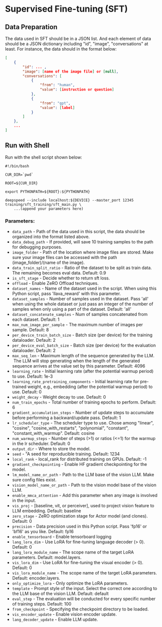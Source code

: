 
# Supervised Fine-tuning (SFT)

## Data Preparation

The data used in SFT should be in a JSON list. And each element of data should be a JSON dictionary including "id", "image", "conversations" at least. For instance, the data should in the format below:

```JSON
[
    {
        "id": ... ,
        "image": [name of the image file] or [null],
        "conversations": [
            {
                "from": "human",
                "value": [instruction or question]
            },
            {
                "from": "gpt",
                "value": [label]
            }
        ]
    },
    ... 
]
```

## Run with Shell

Run with the shell script shown below:

```Shell
#!/bin/bash

CUR_DIR=`pwd`

ROOT=${CUR_DIR}

export PYTHONPATH=${ROOT}:${PYTHONPATH}

deepspeed --include localhost:${DEVICE} --master_port 12345 training/sft_training/sft_main.py \
    ...(append your parameters here)
```
### Parameters:
* `data_path` - Path of the data used in this script, the data should be organized into the format listed above.
* `data_debug_path` - If provided, will save 10 training samples to the path for debugging purposes.
* `image_folder` - Path of the location where image files are stored. Make sure your image files can be accessed with the path (image_folder)/(name of the image).
* `data_train_split_ratio` - Ratio of the dataset to be split as train data. The remaining becomes eval data. Default: 0.9
* `is_sft_stage` - Decide whether to return sft loss. 
* `offload` - Enable ZeRO Offload techniques.
* `dataset_names` - Name of the dataset used in the script. When using this Python script, pass 'llava_reward' with this parameter.
* `dataset_samples` - Number of samples used in the dataset. Pass 'all' when using the whole dataset or just pass an integer of the number of samples when only using a part of the dataset. Default: 'all'
* `dataset_concatenate_samples` - Num of samples concatenated from each dataset. Default: 1
* `max_num_image_per_sample` - The maximum number of images per sample. Default: 8
* `per_device_train_batch_size` - Batch size (per device) for the training dataloader. Default: 2
* `per_device_eval_batch_size` - Batch size (per device) for the evaluation dataloader. Default: 2
* `max_seq_len` - Maximum length of the sequence generated by the LLM.  The LLM will stop generating when the length of the generated sequence arrives at the value set by this parameter. Default: 4096
* `learning_rate` - Initial learning rate (after the potential warmup period) to use. Default: 1e-3
* `learning_rate_pretraining_components` - Initial learning rate for pre-trained weight, e.g., embedding (after the potential warmup period) to use. Default: 0
* `weight_decay` - Weight decay to use. Default: 0
* `num_train_epochs` - Total number of training epochs to perform. Default: 6
* `gradient_accumulation_steps` - Number of update steps to accumulate before performing a backward/update pass. Default: 1
* `lr_scheduler_type` - The scheduler type to use. Chose among "linear", "cosine", "cosine_with_restarts", "polynomial", "constant", "constant_with_warmup". Default: cosine
* `num_warmup_steps` - Number of steps (>1) or ratios (<=1) for the warmup in the lr scheduler. Default: 0
* `output_dir` - Where to store the model.
* `seed` - "A seed for reproducible training. Default: 1234
* `local_rank` - local_rank for distributed training on GPUs. Default: -1
* `gradient_checkpointing` - Enable HF gradient checkpointing for the model.
* `lm_model_name_or_path` - Path to the LLM base of the vision LLM. Make sure config files exist.
* `vision_model_name_or_path` - Path to the vision model base of the vision LLM.
* `enable_mmca_attention` - Add this parameter when any image is involved in the input.
* `vis_proj` - [baseline, vit, or perceiver], used to project vision feature to LLM embedding. Default: baseline
* `zero_stage` - ZeRO optimization stage for Actor model (and clones). Default: 0
* `precision` - Data precision used in this Python script. Pass 'fp16' or 'bf16' as you like. Default: fp16
* `enable_tensorboard` - Enable tensorboard logging
* `lang_lora_dim` - Use LoRA for fine-tuning language decoder (> 0). Default: 0
* `lang_lora_module_name` - The scope name of the target LoRA parameters. Default: model.layers.
* `vis_lora_dim` - Use LoRA for fine-tuning the visual encoder (> 0). Default: 0
* `vis_lora_module_name` - The scope name of the target LoRA parameters. Default: encoder.layers.
* `only_optimize_lora` - Only optimize the LoRA parameters.
* `template` - Prompt style of the input. Select the correct one according to the LLM base of the vision LLM. Default: default
* `eval_step` - The evaluation will be conducted for every specific number of training steps. Default: 100
* `from_checkpoint` - Specifying the checkpoint directory to be loaded.
* `vis_encoder_update` - Enable vision encoder update.
* `lang_decoder_update` - Enable LLM update.